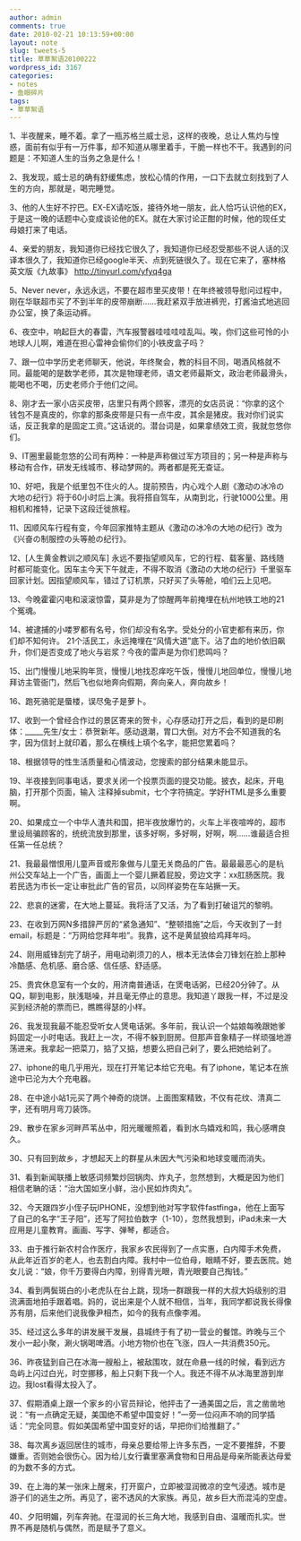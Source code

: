 ```yaml
---
author: admin
comments: true
date: 2010-02-21 10:13:59+00:00
layout: note
slug: tweets-5
title: 草草絮语20100222
wordpress_id: 3167
categories:
- notes
- 鱼眼碎片
tags:
- 草草絮语
---
```


1、半夜醒来，睡不着。拿了一瓶苏格兰威士忌，这样的夜晚，总让人焦灼与惶惑，面前有似乎有一万件事，却不知道从哪里着手，干脆一样也不干。我遇到的问题是：不知道人生的当务之急是什么！

2、我发现，威士忌的确有舒缓焦虑，放松心情的作用，一口下去就立刻找到了人生的方向，那就是，喝完睡觉。

3、他的人生好不拧巴。EX-EX请吃饭，接待外地一朋友，此人恰巧认识他的EX，于是这一晚的话题中心变成谈论他的EX。就在大家讨论正酣的时候，他的现任丈母娘打来了电话。

4、亲爱的朋友，我知道你已经找它很久了，我知道你已经忍受那些不说人话的汉译本很久了，我知道你已经google半天、点到死链很久了。现在它来了，塞林格英文版《九故事》 http://tinyurl.com/yfyq4ga

5、Never never，永远永远，不要在超市里买皮带！在年终被领导慰问过程中，刚在华联超市买了不到半年的皮带崩断……我赶紧双手放进裤兜，打酱油式地逃回办公室，换了条运动裤。

6、夜空中，响起巨大的春雷，汽车报警器哇哇哇哇乱叫。唉，你们这些可怜的小地球人儿啊，难道在担心雷神会偷你们的小铁皮盒子吗？

7、跟一位中学历史老师聊天，他说，年终聚会，教的科目不同，喝酒风格就不同。最能喝的是数学老师，其次是物理老师，语文老师最斯文，政治老师最滑头，能喝也不喝，历史老师介于他们之间。

8、刚才去一家小店买皮带，店里只有两个顾客，漂亮的女店员说：“你拿的这个钱包不是真皮的，你拿的那条皮带是只有一点牛皮，其余是猪皮。我对你们说实话，反正我拿的是固定工资。”这话说的。潜台词是，如果拿绩效工资，我就忽悠你们。

9、IT圈里最能忽悠的公司有两种：一种是声称做过军方项目的；另一种是声称与移动有合作，研发无线城市、移动梦网的。两者都是死无查证。

10、好吧，我是个纸里包不住火的人。提前预告，内心戏个人剧《激动の冰冷の大地の纪行》将于60小时后上演。我将搭自驾车，从南到北，行驶1000公里。用相机和推特，记录下这段迁徙旅程。

11、因顺风车行程有变，今年回家推特主题从《激动の冰冷の大地の纪行》改为《兴奋の制服控の头等舱の纪行》。

12、[人生黄金教训之顺风车] 永远不要指望顺风车，它的行程、载客量、路线随时都可能变化。因车主今天下午就走，不得不取消《激动の大地の纪行》千里驱车回家计划。因指望顺风车，错过了订机票，只好买了头等舱，咱们云上见吧。

13、今晚霍霍闪电和滚滚惊雷，莫非是为了惊醒两年前掩埋在杭州地铁工地的21个冤魂。

14、被逮捕的小喽罗都有名号，你们却没有名字。受处分的小官吏都有来历，你们却不知何许。 21个活民工，永远掩埋在“风情大道”底下。沾了血的地价依旧飙升，你们是否变成了地火与岩浆？今夜的雷声是为你们悲鸣吗？

15、出门慢慢儿地采购年货，慢慢儿地找忍痒吃午饭，慢慢儿地回单位，慢慢儿地拜访主管衙门，然后飞也似地奔向假期，奔向亲人，奔向故乡！

16、跑死骆驼是蜃楼，误尽兔子是萝卜。

17、收到一个曾经合作过的景区寄来的贺卡，心存感动打开之后，看到的是印刷体：_____先生/女士：恭贺新年。感动退潮，胃口大倒。对方不会不知道我的名字，因为信封上就印着，那么在横线上填个名字，能把您累着吗？

18、根据领导的性生活质量和心情波动，您搜索的部分结果未能显示。

19、半夜接到同事电话，要求关闭一个投票页面的提交功能。披衣，起床，开电脑，打开那个页面，输入 注释掉submit，七个字符搞定。学好HTML是多么重要啊。

20、如果成立一个中华人渣共和国，把半夜放爆竹的，火车上半夜喧哗的，超市里设局骗顾客的，统统流放到那里，该多好啊，多好啊，好啊，啊……谁最适合担任第一任总统？

21、我最最憎恨用儿童声音或形象做与儿童无关商品的广告。最最最恶心的是杭州公交车站上一个广告，画面上一个婴儿撅着屁股，旁边文字：xx肛肠医院。我若民选为市长一定让审批此广告的官员，以同样姿势在车站撅一天。

22、悲哀的迷雾，在大地上蔓延。我将活了又活，为了看到打破诅咒的黎明。

23、在收到万网N多措辞严厉的“紧急通知”、“整顿措施”之后，今天收到了一封email，标题是：“万网给您拜年啦”。我靠，这不是黄鼠狼给鸡拜年吗。

24、刚用威锋刮完了胡子，用电动剃须刀的人，根本无法体会刀锋划在脸上那种冷酷感、危机感、磨合感、信任感、舒适感。

25、贵宾休息室有一个女的，用济南普通话，在煲电话粥，已经20分钟了。从QQ，聊到电影，肤浅聒噪，并且毫无停止的意思。我知道丫跟我一样，不过是没买到经济舱的票而已，瞧瞧得瑟的小样。

26、我发现我最不能忍受听女人煲电话粥。多年前，我认识一个姑娘每晚跟她爹妈固定一小时电话。我赶上一次，不得不躲到厨房。但那声音象精子一样顽强地游荡进来。我拿起一把菜刀，掂了又掂，想要么把自己剁了，要么把她给剁了。

27、iphone的电几乎用光，现在打开笔记本给它充电。有了iphone，笔记本在旅途中已沦为大个充电器。 

28、在中途小站1元买了两个神奇的烧饼。上面图案精致，不仅有花纹、清真二字，还有明月弯刀装饰。

29、散步在家乡河畔芦苇丛中，阳光暖暖照着，看到水鸟嬉戏和鸣，我心感喟良久。

30、只有回到故乡，才想起天上的群星从未因大气污染和地球变暖而消失。

31、看到新闻联播上敏感词频繁炒回锅肉、炸丸子，忽然想到，大概是因为他们相信老聃的话：“治大国如烹小鲜，治小民如炸肉丸”。

32、今天跟四岁小侄子玩IPHONE，没想到他对写字软件fastfinga，他在上面写了自己的名字“王子阳”，还写了阿拉伯数字（1-10），忽然我想到，iPad未来一大应用是儿童教育。画画、写字、弹琴，都适合。 

33、由于推行新农村合作医疗，我家乡农民得到了一点实惠，白内障手术免费，从此年近百岁的老人，也去割白内障。我村中一位伯母，眼睛不好，要去医院。她女儿说：“娘，你千万要得白内障，别得青光眼，青光眼要自己掏钱。”

34、看到两鬓斑白的小老虎队在台上跳，现场一群跟我一样的大叔大妈级别的泪流满面地拍手跟着唱。妈的，说出来是个人就不相信，当年，我同学都说我长得像苏有朋，后来他们说我像尹相杰，如今的我有点像李湘。

35、经过这么多年的讲发展干发展，县城终于有了初一营业的餐馆。昨晚与三个发小一起小聚，涮火锅喝啤酒。小地方物价也在飞涨，四人一共消费350元。

36、昨夜猛到自己在冰海一艘船上，被敌围攻，就在命悬一线的时候，看到远方岛屿上闪过白光，时空挪移，船上只剩下我一个人。我还不得不从冰海里游到岸边。我lost看得太投入了。

37、假期酒桌上跟一个家乡的小官员辩论，他抨击了一通美国之后，言之凿凿地说：“有一点确定无疑，美国绝不希望中国变好！”一旁一位闷声不响的同学插话：“完全同意。假如美国希望中国变好的话，早把你们给推翻了。”

38、每次离乡返回居住的城市，母亲总要给带上许多东西，一定不要推辞，不要嫌重。否则她会很伤心。因为给儿女行囊里塞满食物和日用品是母亲所能表达母爱的为数不多的方式。

39、在上海的某一张床上醒来，打开窗户，立即被湿润微凉的空气浸透。城市是游子们的逃生之所。再见了，密不透风的大家族。再见，故乡巨大而混沌的空虚。

40、夕阳明媚，列车奔驰。在湿润的长三角大地，我感到自由、温暖而扎实。世界不再是随机与偶然，而是赋予了意义。 
